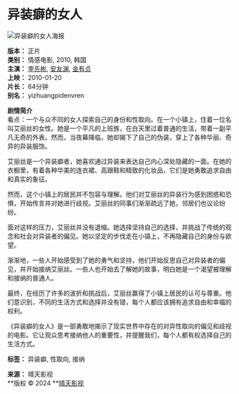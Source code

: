 # 异装癖的女人

![异装癖的女人海报](https://n8.img5.vip/vod/2024-01-02/ygcftlscm01.jpg)

**版本：** 正片  
**类别：** 情感电影, 2010, 韩国  
**主演：** [李先彬](https://vod-search-pg-1-typeid-0-starring-%E6%9D%8E%E5%85%88%E5%BD%AC.html), [安友渊](https://vod-search-pg-1-typeid-0-starring-%E5%AE%89%E5%8F%8B%E6%B8%8A.html), [金有贞](https://vod-search-pg-1-typeid-0-starring-%E9%87%91%E6%9C%89%E8%B4%9E.html)  
**上映：** 2010-01-20  
**片长：** 64分钟  
**别名：** yizhuangpidenvren  

**剧情简介**  
看点：一个与众不同的女人探索自己的身份和性取向。在一个小镇上，住着一位名叫艾丽丝的女性。她是一个平凡的上班族，在白天里过着普通的生活，带着一副平凡无奇的外表。然而，当夜幕降临，她却揭下了自己的伪装，穿上了各种华丽、奇异的异装服饰。  

艾丽丝是一个异装癖者，她喜欢通过异装来表达自己内心深处隐藏的一面。在她的衣橱里，有着各种华美的连衣裙、高跟鞋和精致的化妆品，它们是她勇敢追求自由和真实的象征。  

然而，这个小镇上的居民并不包容与理解。他们对艾丽丝的异装行为感到困惑和恐惧，开始传言并对她进行歧视。艾丽丝的同事们渐渐疏远了她，邻居们也议论纷纷。  

面对这样的压力，艾丽丝并没有退缩。她选择坚持自己的选择，并挑战了传统的观念和社会对异装者的偏见。她以坚定的步伐走在小镇上，不再隐藏自己的身份与欲望。  

渐渐地，一些人开始感受到了她的勇气和坚持，他们开始反思自己对异装者的偏见，并开始接纳艾丽丝。一些人也开始去了解她的故事，明白她是一个渴望被理解和接纳的普通人。  

最终，在经历了许多的波折和挑战后，艾丽丝赢得了小镇上居民的认可与尊重。他们意识到，不同的生活方式和选择并没有错，每个人都应该拥有追求自由和幸福的权利。  

《异装癖的女人》是一部勇敢地揭示了现实世界中存在的对异性取向的偏见和歧视的电影。它让观众思考接纳他人的重要性，并提醒我们，每个人都有权选择自己的生活方式。

**标签：** 异装癖, 性取向, 接纳  

**来源：** 晴天影视  
**版权 © 2024 **[晴天影视](https://www.greencamer.com)